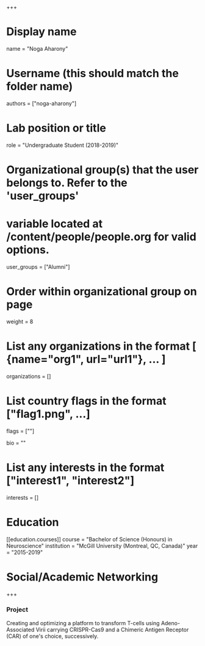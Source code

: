 +++
# Display name
name = "Noga Aharony"

# Username (this should match the folder name)
authors = ["noga-aharony"]

# Lab position or title
role = "Undergraduate Student (2018-2019)"

# Organizational group(s) that the user belongs to. Refer to the 'user_groups'
# variable located at /content/people/people.org for valid options.
user_groups = ["Alumni"]

# Order within organizational group on page
weight = 8

# List any organizations in the format [ {name="org1", url="url1"}, ... ]
organizations = []

# List country flags in the format ["flag1.png", ...]
flags = [""]

bio = ""

# List any interests in the format ["interest1", "interest2"]
interests = []

# Education
[[education.courses]]
course = "Bachelor of Science (Honours) in Neuroscience"
institution = "McGill University (Montreal, QC, Canada)"
year = "2015-2019"

# Social/Academic Networking
+++

### Project
Creating and optimizing a platform to transform T-cells using Adeno-Associated
Virii carrying CRISPR-Cas9 and a Chimeric Antigen Receptor (CAR) of one's
choice, successively.
